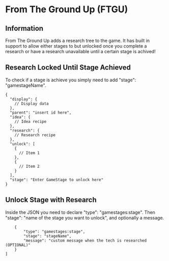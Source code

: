 # From The Ground Up (FTGU)

## Information

From The Ground Up adds a research tree to the game. It has built in support to allow either stages to but unlocked once you complete
a research or have a research unavailable until a certain stage is achived!

## Research Locked Until Stage Achieved

To check if a stage is achieve you simply need to add "stage": "gamestageName".

```
{
  "display": {
    // Display data
  },
  "parent": "insert id here",
  "idea": {
    // Idea recipe
  },
  "research": {
    // Research recipe
  },
  "unlock": [
    {
      // Item 1
    },
    {
      // Item 2
    }
  ],
  "stage": "Enter GameStage to unlock here"
}
```

## Unlock Stage with Research

Inside the JSON you need to declare "type": "gamestages:stage". Then "stage": "name of the stage you want to unlock", and optionally a message.

```"unlock": [
	{ 
		"type": "gamestages:stage", 
		"stage": "stageName", 
		"message": "custom message when the tech is researched (OPTIONAL)" 
	}
]
```
